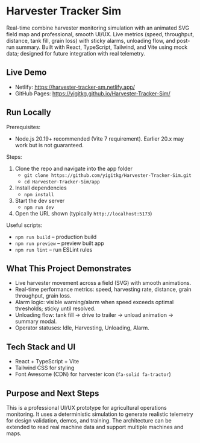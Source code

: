 # Harvester Tracker Sim

Real-time combine harvester monitoring simulation with an animated SVG field map and professional, smooth UI/UX.
Live metrics (speed, throughput, distance, tank fill, grain loss) with sticky alarms, unloading flow, and post-run summary.
Built with React, TypeScript, Tailwind, and Vite using mock data; designed for future integration with real telemetry.

## Live Demo

- Netlify: https://harvester-tracker-sm.netlify.app/
- GitHub Pages: https://yigitkg.github.io/Harvester-Tracker-Sim/

## Run Locally

Prerequisites:
- Node.js 20.19+ recommended (Vite 7 requirement). Earlier 20.x may work but is not guaranteed.

Steps:
1) Clone the repo and navigate into the app folder
   - `git clone https://github.com/yigitkg/Harvester-Tracker-Sim.git`
   - `cd Harvester-Tracker-Sim/app`
2) Install dependencies
   - `npm install`
3) Start the dev server
   - `npm run dev`
4) Open the URL shown (typically `http://localhost:5173`)

Useful scripts:
- `npm run build` – production build
- `npm run preview` – preview built app
- `npm run lint` – run ESLint rules

## What This Project Demonstrates

- Live harvester movement across a field (SVG) with smooth animations.
- Real-time performance metrics: speed, harvesting rate, distance, grain throughput, grain loss.
- Alarm logic: visible warning/alarm when speed exceeds optimal thresholds; sticky until resolved.
- Unloading flow: tank fill → drive to trailer → unload animation → summary modal.
- Operator statuses: Idle, Harvesting, Unloading, Alarm.

## Tech Stack and UI

- React + TypeScript + Vite
- Tailwind CSS for styling
- Font Awesome (CDN) for harvester icon (`fa-solid fa-tractor`)

## Purpose and Next Steps

This is a professional UI/UX prototype for agricultural operations monitoring. It uses a deterministic simulation to generate realistic telemetry for design validation, demos, and training. The architecture can be extended to read real machine data and support multiple machines and maps.
